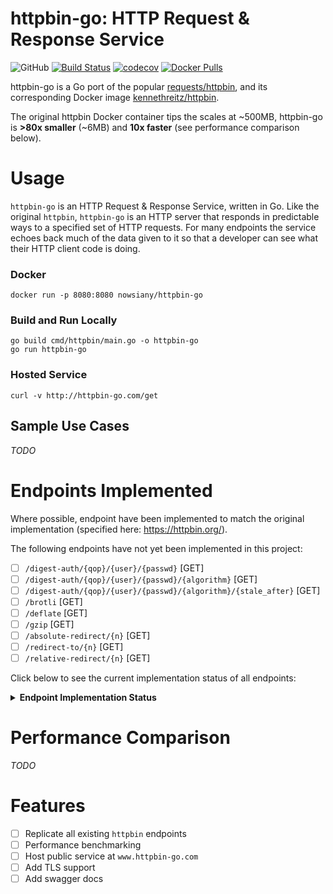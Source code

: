 # httpbin-go: HTTP Request & Response Service

![GitHub](https://img.shields.io/github/license/ndwhtlssthr/httpbin-go.svg) [![Build Status](https://travis-ci.org/ndwhtlssthr/httpbin-go.svg?branch=master)](https://travis-ci.org/ndwhtlssthr/httpbin-go) [![codecov](https://codecov.io/gh/ndwhtlssthr/httpbin-go/branch/master/graph/badge.svg)](https://codecov.io/gh/ndwhtlssthr/httpbin-go) [![Docker Pulls](https://img.shields.io/docker/pulls/nowsiany/httpbin-go.svg)](https://hub.docker.com/r/nowsiany/httpbin-go/)

httpbin-go is a Go port of the popular [requests/httpbin](https://github.com/requests/httpbin), and its corresponding Docker image [kennethreitz/httpbin](https://hub.docker.com/r/kennethreitz/httpbin/).

The original httpbin Docker container tips the scales at ~500MB, httpbin-go is **>80x smaller** (~6MB) and **10x faster** (see performance comparison below).

# Usage
`httpbin-go` is an HTTP Request & Response Service, written in Go. Like the original `httpbin`, `httpbin-go` is an HTTP server that responds in predictable ways to a specified set of HTTP requests. For many endpoints the service echoes back much of the data given to it so that a developer can see what their HTTP client code is doing.

### Docker
```
docker run -p 8080:8080 nowsiany/httpbin-go
```

### Build and Run Locally
```
go build cmd/httpbin/main.go -o httpbin-go
go run httpbin-go
```

### Hosted Service
```
curl -v http://httpbin-go.com/get
```

## Sample Use Cases

_TODO_ 

# Endpoints Implemented
Where possible, endpoint have been implemented to match the original implementation (specified here: https://httpbin.org/).

The following endpoints have not yet been implemented in this project:

- [ ] `/digest-auth/{qop}/{user}/{passwd}` [GET]
- [ ] `/digest-auth/{qop}/{user}/{passwd}/{algorithm}` [GET]
- [ ] `/digest-auth/{qop}/{user}/{passwd}/{algorithm}/{stale_after}` [GET]
- [ ] `/brotli` [GET]
- [ ] `/deflate` [GET]
- [ ] `/gzip` [GET]
- [ ] `/absolute-redirect/{n}` [GET]
- [ ] `/redirect-to/{n}` [GET]
- [ ] `/relative-redirect/{n}` [GET]

Click below to see the current implementation status of all endpoints:

<details><summary><b>Endpoint Implementation Status</b></summary>
  
> ### HTTP
> - [x] `/delete` [DELETE]
> - [x] `/get` [GET]
> - [x] `/patch` [PATCH]
> - [x] `/post` [POST]
> - [x] `/put` [PUT]
> 
> ### Auth
> - [x] `/basic-auth/{user}/{passwd}` [GET]
> - [x] `/bearer` [GET]
> - [ ] `/digest-auth/{qop}/{user}/{passwd}` [GET]
> - [ ] `/digest-auth/{qop}/{user}/{passwd}/{algorithm}` [GET]
> - [ ] `/digest-auth/{qop}/{user}/{passwd}/{algorithm}/{stale_after}` [GET]
> - [x] `/hidden-basic-auth/{user}/{passwd}` [GET]
> 
> ### Status Codes
> - [x] `/status/{codes}` [DELETE, GET, PATCH, POST, PUT]
> 
> ### Request Inspection
> - [x] `/headers` [GET]
> - [x] `/ip` [GET]
> - [x] `/user-agent` [GET]
> 
> ### Response Inspection
> - [x] `/cache` [GET]
> - [x] `/cache/{value}` [GET]
> - [x] `/etag/{etag}` [GET]
> - [x] `/response-headers` [GET, POST]
> 
> ### Response Formats
> - [ ] `/brotli` [GET]
> - [ ] `/deflate` [GET]
> - [x] `/deny` [GET]
> - [x] `/encoding/utf8` [GET]
> - [ ] `/gzip` [GET]
> - [x] `/html` [GET]
> - [x] `/json` [GET]
> - [x] `/robots.txt` [GET]
> - [x] `/xml` [GET]
> 
> ### Dynamic Data
> - [x] `/base64/{value}` [GET]
> - [x] `/bytes/{n}` [GET]
> - [x] `/delay/{delay}` [DELETE, GET, PATCH, POST, PUT]
> - [x] `/drip` [GET]
> - [x] `/links/{n}/{offset}` [GET]
> - [x] `/range/{numbytes}` [GET]
> - [x] `/stream-bytes/{n}` [GET]
> - [x] `/stream/{n}` [GET]
> - [x] `/uuid` [GET]
> 
> ### Cookies
> - [x] `/cookies` [GET]
> - [x] `/cookies/delete` [GET]
> - [x] `/cookies/set` [GET]
> - [x] `/cookies/set/{name}/{value}` [GET]
> 
> ### Images
> - [x] `/image` [GET]
> - [x] `/image/jpeg` [GET]
> - [x] `/image/png` [GET]
> - [x] `/image/svg` [GET]
> - [x] `/image/webp` [GET]
> 
> ### Redirects
> - [ ] `/absolute-redirect/{n}` [GET]
> - [x] `/redirect-to` [DELETE, GET, PATCH, POST, PUT]
> - [ ] `/redirect-to/{n}` [GET]
> - [ ] `/relative-redirect/{n}` [GET]
> 
> ### Anything
> - [x] `/anything` [DELETE, GET, PATCH, POST, PUT]
> - [x] `/anything/{anything}` [DELETE, GET, PATCH, POST, PUT]
</details>

# Performance Comparison

_TODO_

# Features

- [ ] Replicate all existing `httpbin` endpoints
- [ ] Performance benchmarking
- [ ] Host public service at `www.httpbin-go.com`
- [ ] Add TLS support
- [ ] Add swagger docs

